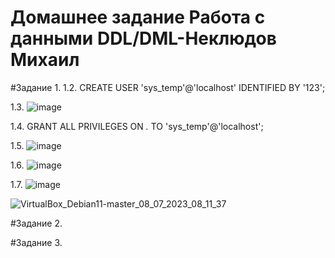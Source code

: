 # Домашнее задание Работа с данными DDL/DML-Неклюдов Михаил


#Задание 1.
1.2. CREATE USER 'sys_temp'@'localhost' IDENTIFIED BY '123';

1.3. ![image](https://github.com/MikhailNeklyudov/hw_11-01/assets/130427747/fffebc46-cdac-49c9-ab45-4cb0f1777a31)

1.4. GRANT ALL PRIVILEGES ON *.* TO 'sys_temp'@'localhost';

1.5. ![image](https://github.com/MikhailNeklyudov/hw_11-01/assets/130427747/5b669deb-aa79-4501-ae50-bb90c82ed6f6)

1.6. ![image](https://github.com/MikhailNeklyudov/hw_11-01/assets/130427747/76b44c1a-1f9c-4683-abfc-bc6fbf16d01f)

1.7. ![image](https://github.com/MikhailNeklyudov/hw_11-01/assets/130427747/d690c82f-0655-4b92-9207-bf85274b7d90)

![VirtualBox_Debian11-master_08_07_2023_08_11_37](https://github.com/MikhailNeklyudov/hw_11-01/assets/130427747/77e8c804-b073-41da-bc3f-e42349ca964e)


#Задание 2.


#Задание 3.




